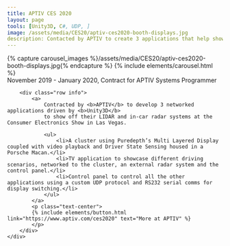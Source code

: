 ```yaml
---
title: APTIV CES 2020
layout: page
tools: [Unity3D, C#, UDP, ]
image: /assets/media/CES20/aptiv-ces2020-booth-displays.jpg
description: Contacted by APTIV to create 3 applications that help showcase their technology at CES20, Las Vegas.  
---
```


<div class="row">
	<div class="col-lg">
		{% capture carousel_images %}/assets/media/CES20/aptiv-ces2020-booth-displays.jpg{% endcapture %}
		{% include elements/carousel.html  %}
	</div>
	<div class="col-sm">
		<a class="row info date">November 2019 - January 2020, Contract for APTIV</a>
		<a class="row info role">Systems Programmer</a>

		<div class="row info">	
			<a>
				Contracted by <b>APTIV</b> to develop 3 networked applications driven by <b>Unity3D</b> 
				to show off their LIDAR and in-car radar systems at the Consumer Electronics Show in Las Vegas.

				<ul>
					<li>A cluster using Puredepth’s Multi Layered Display coupled with video playback and Driver State Sensing housed in a Porsche Macan.</li>
					<li>TV application to showcase different driving scenarios, networked to the cluster, an external radar system and the control panel.</li>
					<li>Control panel to control all the other applications using a custom UDP protocol and RS232 serial comms for display switching.</li>
				</ul>
			</a>
			<p class="text-center">
			{% include elements/button.html link="https://www.aptiv.com/ces2020" text="More at APTIV" %}
			</p>
		</div>
	</div>
</div>